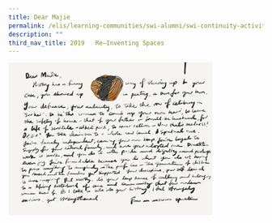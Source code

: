 ```yaml
---
title: Dear Majie
permalink: /elis/learning-communities/swi-alumni/swi-continuity-activities/dear-majie/
description: ""
third_nav_title: 2019   Re–Inventing Spaces
---
```



<img src="/images/sandra---wm-2019-final.png" 
     style="width:80%">